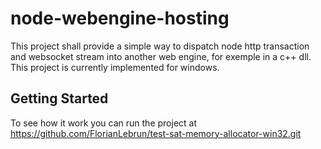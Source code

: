 # node-webengine-hosting

This project shall provide a simple way to dispatch node http transaction and websocket stream into another web engine, for exemple in a c++ dll. This project is currently implemented for windows.

## Getting Started

To see how it work you can run the project at https://github.com/FlorianLebrun/test-sat-memory-allocator-win32.git

